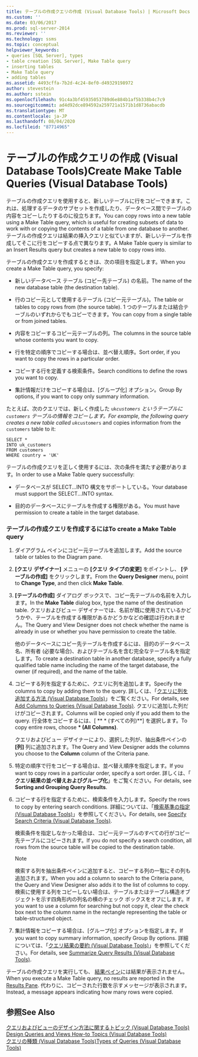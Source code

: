 ```yaml
---
title: テーブルの作成クエリの作成 (Visual Database Tools) | Microsoft Docs
ms.custom: ''
ms.date: 03/06/2017
ms.prod: sql-server-2014
ms.reviewer: ''
ms.technology: ssms
ms.topic: conceptual
helpviewer_keywords:
- queries [SQL Server], types
- table creation [SQL Server], Make Table query
- inserting tables
- Make Table query
- adding tables
ms.assetid: 4493cffa-7b2d-4c24-8ef0-d49329198972
author: stevestein
ms.author: sstein
ms.openlocfilehash: 91c4a3bf45935053789d6e884b1af5b338b4c7c9
ms.sourcegitcommit: ad4d92dce894592a259721a1571b1d8736abacdb
ms.translationtype: MT
ms.contentlocale: ja-JP
ms.lasthandoff: 08/04/2020
ms.locfileid: "87714965"
---
```

# <a name="create-make-table-queries-visual-database-tools"></a><span data-ttu-id="f54a0-102">テーブルの作成クエリの作成 (Visual Database Tools)</span><span class="sxs-lookup"><span data-stu-id="f54a0-102">Create Make Table Queries (Visual Database Tools)</span></span>
  <span data-ttu-id="f54a0-103">テーブルの作成クエリを使用すると、新しいテーブルに行をコピーできます。これは、処理するデータのサブセットを作成したり、データベース間でテーブルの内容をコピーしたりするのに役立ちます。</span><span class="sxs-lookup"><span data-stu-id="f54a0-103">You can copy rows into a new table using a Make Table query, which is useful for creating subsets of data to work with or copying the contents of a table from one database to another.</span></span> <span data-ttu-id="f54a0-104">テーブルの作成クエリは結果の挿入クエリと似ていますが、新しいテーブルを作成してそこに行をコピーする点で異なります。</span><span class="sxs-lookup"><span data-stu-id="f54a0-104">A Make Table query is similar to an Insert Results query but creates a new table to copy rows into.</span></span>  
  
 <span data-ttu-id="f54a0-105">テーブルの作成クエリを作成するときは、次の項目を指定します。</span><span class="sxs-lookup"><span data-stu-id="f54a0-105">When you create a Make Table query, you specify:</span></span>  
  
-   <span data-ttu-id="f54a0-106">新しいデータベース テーブル (コピー先テーブル) の名前。</span><span class="sxs-lookup"><span data-stu-id="f54a0-106">The name of the new database table (the destination table).</span></span>  
  
-   <span data-ttu-id="f54a0-107">行のコピー元として使用するテーブル (コピー元テーブル)。</span><span class="sxs-lookup"><span data-stu-id="f54a0-107">The table or tables to copy rows from (the source table).</span></span> <span data-ttu-id="f54a0-108">1 つのテーブルまたは結合テーブルのいずれからでもコピーできます。</span><span class="sxs-lookup"><span data-stu-id="f54a0-108">You can copy from a single table or from joined tables.</span></span>  
  
-   <span data-ttu-id="f54a0-109">内容をコピーするコピー元テーブルの列。</span><span class="sxs-lookup"><span data-stu-id="f54a0-109">The columns in the source table whose contents you want to copy.</span></span>  
  
-   <span data-ttu-id="f54a0-110">行を特定の順序でコピーする場合は、並べ替え順序。</span><span class="sxs-lookup"><span data-stu-id="f54a0-110">Sort order, if you want to copy the rows in a particular order.</span></span>  
  
-   <span data-ttu-id="f54a0-111">コピーする行を定義する検索条件。</span><span class="sxs-lookup"><span data-stu-id="f54a0-111">Search conditions to define the rows you want to copy.</span></span>  
  
-   <span data-ttu-id="f54a0-112">集計情報だけをコピーする場合は、[グループ化] オプション。</span><span class="sxs-lookup"><span data-stu-id="f54a0-112">Group By options, if you want to copy only summary information.</span></span>  
  
 <span data-ttu-id="f54a0-113">たとえば、次のクエリでは、新しく作成した `uk`_`customers` というテーブルに `customers` テーブルの情報をコピーします。</span><span class="sxs-lookup"><span data-stu-id="f54a0-113">For example, the following query creates a new table called `uk`_`customers` and copies information from the `customers` table to it:</span></span>  
  
```  
SELECT *   
INTO uk_customers  
FROM customers  
WHERE country = 'UK'  
```  
  
 <span data-ttu-id="f54a0-114">テーブルの作成クエリを正しく使用するには、次の条件を満たす必要があります。</span><span class="sxs-lookup"><span data-stu-id="f54a0-114">In order to use a Make Table query successfully:</span></span>  
  
-   <span data-ttu-id="f54a0-115">データベースが SELECT...INTO 構文をサポートしている。</span><span class="sxs-lookup"><span data-stu-id="f54a0-115">Your database must support the SELECT...INTO syntax.</span></span>  
  
-   <span data-ttu-id="f54a0-116">目的のデータベースにテーブルを作成する権限がある。</span><span class="sxs-lookup"><span data-stu-id="f54a0-116">You must have permission to create a table in the target database.</span></span>  
  
### <a name="to-create-a-make-table-query"></a><span data-ttu-id="f54a0-117">テーブルの作成クエリを作成するには</span><span class="sxs-lookup"><span data-stu-id="f54a0-117">To create a Make Table query</span></span>  
  
1.  <span data-ttu-id="f54a0-118">ダイアグラム ペインにコピー元テーブルを追加します。</span><span class="sxs-lookup"><span data-stu-id="f54a0-118">Add the source table or tables to the Diagram pane.</span></span>  
  
2.  <span data-ttu-id="f54a0-119">**[クエリ デザイナー]** メニューの **[クエリ タイプの変更]** をポイントし、 **[テーブルの作成]** をクリックします。</span><span class="sxs-lookup"><span data-stu-id="f54a0-119">From the **Query Designer** menu, point to **Change Type**, and then click **Make Table**.</span></span>  
  
3.  <span data-ttu-id="f54a0-120">**[テーブルの作成]** ダイアログ ボックスで、コピー先テーブルの名前を入力します。</span><span class="sxs-lookup"><span data-stu-id="f54a0-120">In the **Make Table** dialog box, type the name of the destination table.</span></span> <span data-ttu-id="f54a0-121">クエリおよびビュー デザイナーでは、名前が既に使用されているかどうかや、テーブルを作成する権限があるかどうかなどの確認は行われません。</span><span class="sxs-lookup"><span data-stu-id="f54a0-121">The Query and View Designer does not check whether the name is already in use or whether you have permission to create the table.</span></span>  
  
     <span data-ttu-id="f54a0-122">他のデータベースにコピー先テーブルを作成するには、目的のデータベース名、所有者 (必要な場合)、およびテーブル名を含む完全なテーブル名を指定します。</span><span class="sxs-lookup"><span data-stu-id="f54a0-122">To create a destination table in another database, specify a fully qualified table name including the name of the target database, the owner (if required), and the name of the table.</span></span>  
  
4.  <span data-ttu-id="f54a0-123">コピーする列を指定するために、クエリに列を追加します。</span><span class="sxs-lookup"><span data-stu-id="f54a0-123">Specify the columns to copy by adding them to the query.</span></span> <span data-ttu-id="f54a0-124">詳しくは、「[クエリに列を追加する方法 (Visual Database Tools)](visual-database-tools.md)」をご覧ください。</span><span class="sxs-lookup"><span data-stu-id="f54a0-124">For details, see [Add Columns to Queries &#40;Visual Database Tools&#41;](visual-database-tools.md).</span></span> <span data-ttu-id="f54a0-125">クエリに追加した列だけがコピーされます。</span><span class="sxs-lookup"><span data-stu-id="f54a0-125">Columns will be copied only if you add them to the query.</span></span> <span data-ttu-id="f54a0-126">行全体をコピーするには、[ \*\* \* (すべての列)\*\*] を選択します。</span><span class="sxs-lookup"><span data-stu-id="f54a0-126">To copy entire rows, choose **\* (All Columns)**.</span></span>  
  
     <span data-ttu-id="f54a0-127">クエリおよびビュー デザイナーにより、選択した列が、抽出条件ペインの **[列]** 列に追加されます。</span><span class="sxs-lookup"><span data-stu-id="f54a0-127">The Query and View Designer adds the columns you choose to the **Column** column of the Criteria pane.</span></span>  
  
5.  <span data-ttu-id="f54a0-128">特定の順序で行をコピーする場合は、並べ替え順序を指定します。</span><span class="sxs-lookup"><span data-stu-id="f54a0-128">If you want to copy rows in a particular order, specify a sort order.</span></span> <span data-ttu-id="f54a0-129">詳しくは、「 **クエリ結果の並べ替えおよびグループ化**」をご覧ください。</span><span class="sxs-lookup"><span data-stu-id="f54a0-129">For details, see **Sorting and Grouping Query Results**.</span></span>  
  
6.  <span data-ttu-id="f54a0-130">コピーする行を指定するために、検索条件を入力します。</span><span class="sxs-lookup"><span data-stu-id="f54a0-130">Specify the rows to copy by entering search conditions.</span></span> <span data-ttu-id="f54a0-131">詳細については、「[検索基準の指定 (Visual Database Tools)](specify-search-criteria-visual-database-tools.md)」を参照してください。</span><span class="sxs-lookup"><span data-stu-id="f54a0-131">For details, see [Specify Search Criteria &#40;Visual Database Tools&#41;](specify-search-criteria-visual-database-tools.md).</span></span>  
  
     <span data-ttu-id="f54a0-132">検索条件を指定しなかった場合は、コピー元テーブルのすべての行がコピー先テーブルにコピーされます。</span><span class="sxs-lookup"><span data-stu-id="f54a0-132">If you do not specify a search condition, all rows from the source table will be copied to the destination table.</span></span>  
  
    > [!NOTE]  
    >  <span data-ttu-id="f54a0-133">検索する列を抽出条件ペインに追加すると、コピーする列の一覧にその列も追加されます。</span><span class="sxs-lookup"><span data-stu-id="f54a0-133">When you add a column to search to the Criteria pane, the Query and View Designer also adds it to the list of columns to copy.</span></span> <span data-ttu-id="f54a0-134">検索に使用する列をコピーしない場合は、テーブルまたはテーブル構造オブジェクトを示す四角形内の列名の横のチェック ボックスをオフにします。</span><span class="sxs-lookup"><span data-stu-id="f54a0-134">If you want to use a column for searching but not copy it, clear the check box next to the column name in the rectangle representing the table or table-structured object.</span></span>  
  
7.  <span data-ttu-id="f54a0-135">集計情報をコピーする場合は、[グループ化] オプションを指定します。</span><span class="sxs-lookup"><span data-stu-id="f54a0-135">If you want to copy summary information, specify Group By options.</span></span> <span data-ttu-id="f54a0-136">詳細については、「[クエリ結果の要約 (Visual Database Tools)](summarize-query-results-visual-database-tools.md)」を参照してください。</span><span class="sxs-lookup"><span data-stu-id="f54a0-136">For details, see [Summarize Query Results &#40;Visual Database Tools&#41;](summarize-query-results-visual-database-tools.md).</span></span>  
  
 <span data-ttu-id="f54a0-137">テーブルの作成クエリを実行しても、 [結果ペイン](results-pane-visual-database-tools.md)には結果が表示されません。</span><span class="sxs-lookup"><span data-stu-id="f54a0-137">When you execute a Make Table query, no results are reported in the [Results Pane](results-pane-visual-database-tools.md).</span></span> <span data-ttu-id="f54a0-138">代わりに、コピーされた行数を示すメッセージが表示されます。</span><span class="sxs-lookup"><span data-stu-id="f54a0-138">Instead, a message appears indicating how many rows were copied.</span></span>  
  
## <a name="see-also"></a><span data-ttu-id="f54a0-139">参照</span><span class="sxs-lookup"><span data-stu-id="f54a0-139">See Also</span></span>  
 <span data-ttu-id="f54a0-140">[クエリおよびビューのデザイン方法に関するトピック &#40;Visual Database Tools&#41;](design-queries-and-views-how-to-topics-visual-database-tools.md) </span><span class="sxs-lookup"><span data-stu-id="f54a0-140">[Design Queries and Views How-to Topics &#40;Visual Database Tools&#41;](design-queries-and-views-how-to-topics-visual-database-tools.md) </span></span>  
 [<span data-ttu-id="f54a0-141">クエリの種類 (Visual Database Tools)</span><span class="sxs-lookup"><span data-stu-id="f54a0-141">Types of Queries &#40;Visual Database Tools&#41;</span></span>](types-of-queries-visual-database-tools.md)  
  
  
